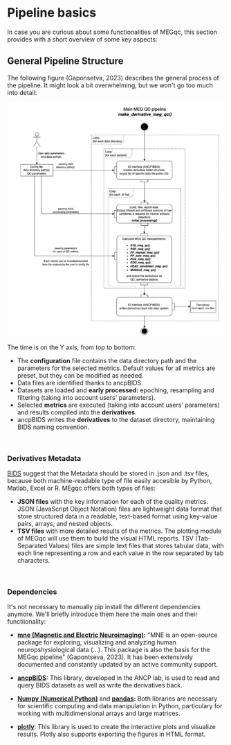 # Pipeline basics

In case you are curious about some functionalities of MEGqc, this section provides with a short overview of some key aspects:

## General Pipeline Structure

The following figure (Gaponsetva, 2023) describes the general process of the pipeline. It might look  a bit overwhelming, but we won't go too much into detail:

![Pipeline](../static/pipeline.png)

The time is on the Y axis, from top to bottom: 

- The **configuration** file contains the data directory path and the parameters for the selected metrics. Default values for all metrics are preset, but they can be modified as needed.
- Data files are identified thanks to ancpBIDS.
- Datasets are loaded and **early processed:** epoching, resampling and filtering (taking into account users' parameters).
- Selected **metrics** are executed (taking into account users' parameters) and results compiled into the **derivatives**.
- ancpBIDS writes the **derivatives** to the dataset directory, maintaining BIDS naming convention.

<br>   

### Derivatives Metadata
[BIDS](/bids.md) suggest that the Metadata should be stored in .json and .tsv files, because both machine-readable type of file easily accesible by Python, Matlab, Excel or R. MEgqc offers both types of files:

* **JSON files** with the key information for each of the quality metrics. JSON (JavaScript Object Notation) files are lightweight data format that store structured data in a readable, text-based format using key-value pairs, arrays, and nested objects.
* **TSV files** with more detailed results of the metrics. The plotting module of MEGqc will use them to build the visual HTML reports. TSV (Tab-Separated Values) files are simple text files that stores tabular data, with each line representing a row and each value in the row separated by tab characters.

<br>   

### Dependencies
It's not necessary to manually pip install the different dependencies anymore.
We'll briefly introduce them here the main ones and their functiionality:

- **[mne (Magnetic and Electric Neuroimaging)](https://mne.tools/stable/index.html):** "MNE is an open-source package for exploring, visualizing and analyzing human neuropshysiological data (...). This package is also the basis for the MEGqc pipeline" (Gapontseva, 2023). It has been extensively documented and constantly updated by an active community support. 

- **[ancpBIDS](https://ancpbids.readthedocs.io/en/latest/userDocCombined.html):** This library, developed in the ANCP lab, is used to read and query BIDS datasets as well as write the derivatives back. 

- **[Numpy (Numerical Python)](https://numpy.org/doc/)** and **[pandas](https://pandas.pydata.org/docs/):** Both libraries are necessary for scientific computing and data manipulation in Python, particulary for working with multidimensional arrays and large matrices. 

- **[plotly](https://plotly.com/python-api-reference/)**: This library is used to create the interactive plots and visualize results. Plotly also supports exporting the figures in HTML format.

